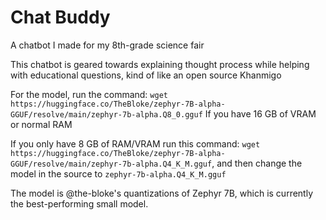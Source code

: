 # Chat Buddy
A chatbot I made for my 8th-grade science fair

This chatbot is geared towards explaining thought process while helping with educational questions, kind of like an open source Khanmigo

For the model, run the command: ```wget https://huggingface.co/TheBloke/zephyr-7B-alpha-GGUF/resolve/main/zephyr-7b-alpha.Q8_0.gguf``` If you have 16 GB of VRAM or normal RAM

If you only have 8 GB of RAM/VRAM run this command: ```wget https://huggingface.co/TheBloke/zephyr-7B-alpha-GGUF/resolve/main/zephyr-7b-alpha.Q4_K_M.gguf```, and then change the model in the source to ```zephyr-7b-alpha.Q4_K_M.gguf```

The model is @the-bloke's quantizations of Zephyr 7B, which is currently the best-performing small model.
